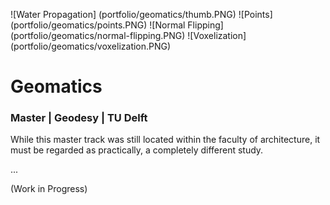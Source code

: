 ![Water Propagation] (portfolio/geomatics/thumb.PNG)
![Points] (portfolio/geomatics/points.PNG)
![Normal Flipping] (portfolio/geomatics/normal-flipping.PNG)
![Voxelization] (portfolio/geomatics/voxelization.PNG)

# Geomatics

### Master | Geodesy | TU Delft

While this master track was still located within the faculty of architecture,
it must be regarded as practically, a completely different study.

...

(Work in Progress)
